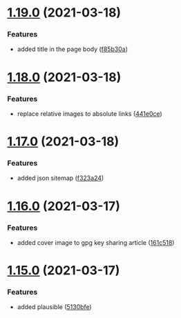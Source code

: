 # [1.19.0](https://github.com/MihaiNueleanu/blog/compare/1.18.0...1.19.0) (2021-03-18)


### Features

* added title in the page body ([f85b30a](https://github.com/MihaiNueleanu/blog/commit/f85b30af6e77d423e48ab851f38f5de8a0a8c640))



# [1.18.0](https://github.com/MihaiNueleanu/blog/compare/1.17.0...1.18.0) (2021-03-18)


### Features

* replace relative images to absolute links ([441e0ce](https://github.com/MihaiNueleanu/blog/commit/441e0ce5b9315838efe458803ec92585e0f45df7))



# [1.17.0](https://github.com/MihaiNueleanu/blog/compare/1.16.0...1.17.0) (2021-03-18)


### Features

* added json sitemap ([f323a24](https://github.com/MihaiNueleanu/blog/commit/f323a243076d0a8121183f77f431226500503e43))



# [1.16.0](https://github.com/MihaiNueleanu/blog/compare/1.15.0...1.16.0) (2021-03-17)


### Features

* added cover image to gpg key sharing article ([161c518](https://github.com/MihaiNueleanu/blog/commit/161c518e73a053f72ab8a76561a64733d67aaf53))



# [1.15.0](https://github.com/MihaiNueleanu/blog/compare/1.14.0...1.15.0) (2021-03-17)


### Features

* added plausible ([5130bfe](https://github.com/MihaiNueleanu/blog/commit/5130bfed5c2a8f4623005c3e55da4c0d0bb39e97))



